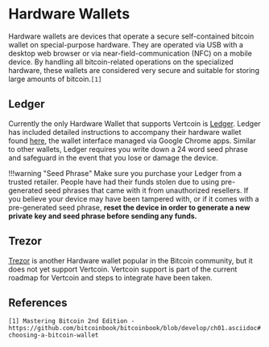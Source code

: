 # Hardware Wallets
Hardware wallets are devices that operate a secure self-contained bitcoin wallet on special-purpose hardware. They are operated via USB with a desktop web browser or via near-field-communication (NFC) on a mobile device. By handling all bitcoin-related operations on the specialized hardware, these wallets are considered very secure and suitable for storing large amounts of bitcoin.`[1]`

## Ledger
Currently the only Hardware Wallet that supports Vertcoin is [Ledger](https://www.ledgerwallet.com/). Ledger has included detailed instructions to accompany their hardware wallet found [here](https://www.ledgerwallet.com/start/ledger-nano-s), the wallet interface managed via Google Chrome apps. Similar to other wallets, Ledger requires you write down a 24 word seed phrase and safeguard in the event that you lose or damage the device.

!!!warning "Seed Phrase"
    Make sure you purchase your Ledger from a trusted retailer. People have had their funds stolen due to using pre-generated seed phrases that came with it from unauthorized resellers. If you believe your device may have been tampered with, or if it comes with a pre-generated seed phrase, **reset the device in order to generate a new private key and seed phrase before sending any funds.**

## Trezor
[Trezor](https://trezor.io/) is another Hardware wallet popular in the Bitcoin community, but it does not yet support Vertcoin. Vertcoin support is part of the current roadmap for Vertcoin and steps to integrate have been taken. 

## References
`[1] Mastering Bitcoin 2nd Edition - https://github.com/bitcoinbook/bitcoinbook/blob/develop/ch01.asciidoc#choosing-a-bitcoin-wallet`  
